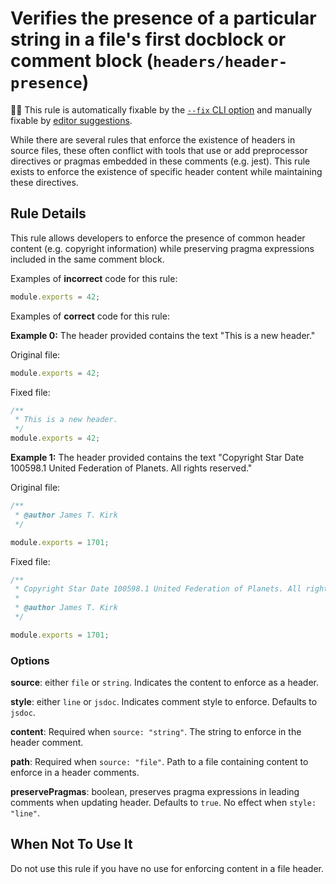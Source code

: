 # Verifies the presence of a particular string in a file's first docblock or comment block (`headers/header-presence`)

🔧💡 This rule is automatically fixable by the [`--fix` CLI option](https://eslint.org/docs/latest/user-guide/command-line-interface#--fix) and manually fixable by [editor suggestions](https://eslint.org/docs/developer-guide/working-with-rules#providing-suggestions).

<!-- end auto-generated rule header -->

While there are several rules that enforce the existence of headers in source
files, these often conflict with tools that use or add preprocessor directives
or pragmas embedded in these comments (e.g. jest). This rule exists to enforce
the existence of specific header content while maintaining these directives.

## Rule Details

This rule allows developers to enforce the presence of common header content
(e.g. copyright information) while preserving pragma expressions included
in the same comment block.

Examples of **incorrect** code for this rule:

```js
module.exports = 42;
```

Examples of **correct** code for this rule:

**Example 0:**
The header provided contains the text "This is a new header."

Original file:

```js
module.exports = 42;
```

Fixed file:

```js
/**
 * This is a new header.
 */
module.exports = 42;
```

**Example 1:**
The header provided contains the text "Copyright Star Date 100598.1 United
Federation of Planets. All rights reserved."

Original file:

```js
/**
 * @author James T. Kirk
 */

module.exports = 1701;
```

Fixed file:

```js
/**
 * Copyright Star Date 100598.1 United Federation of Planets. All rights reserved.
 *
 * @author James T. Kirk
 */

module.exports = 1701;
```

### Options

**source**: either `file` or `string`. Indicates the content to enforce
as a header.

**style**: either `line` or `jsdoc`. Indicates comment style to enforce.
Defaults to `jsdoc`.

**content**: Required when `source: "string"`. The string to enforce in the
header comment.

**path**: Required when `source: "file"`. Path to a file containing content
to enforce in a header comments.

**preservePragmas**: boolean, preserves pragma expressions in leading
comments when updating header. Defaults to `true`. No effect when `style: "line"`.

## When Not To Use It

Do not use this rule if you have no use for enforcing content in a file header.
